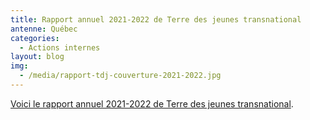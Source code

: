 ```yaml
---
title: Rapport annuel 2021-2022 de Terre des jeunes transnational
antenne: Québec
categories:
  - Actions internes
layout: blog
img:
  - /media/rapport-tdj-couverture-2021-2022.jpg
---
```

<a href="https://contenu.terredesjeunes.org/media/tdj_rapport_annuel_sept_2021_a_sept_2022-v3.pdf?ab">Voici le rapport annuel 2021-2022 de Terre des jeunes transnational</a>.

